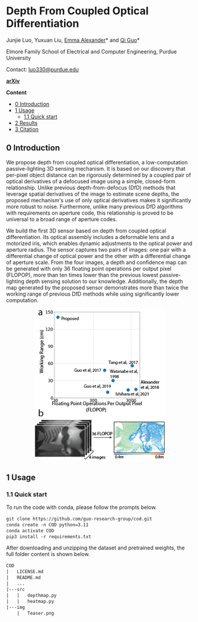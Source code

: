 # Depth From Coupled Optical Differentiation

Junjie Luo, Yuxuan Liu, [Emma Alexander](https://alexander.vision/)* and [Qi Guo](https://qiguo.org)*

Elmore Family School of Electrical and Computer Engineering, Purdue University

Contact: luo330@purdue.edu

<a href="https://arxiv.org/abs/2409.10725" title="arXiv">**arXiv**</a>

**Content**

- [0 Introduction](#0-introduction)
- [1 Usage](#1-usage)
  * [1.1 Quick start](#11-quick-start)
- [2 Results](#2-results)
- [3 Citation](#3-citation)

## 0 Introduction

We propose depth from coupled optical differentiation, a low-computation passive-lighting 3D sensing mechanism. It is based on our discovery that per-pixel object distance can be rigorously determined by a coupled pair of optical derivatives of a defocused image using a simple, closed-form relationship. Unlike previous depth-from-defocus (DfD) methods that leverage spatial derivatives of the image to estimate scene depths, the proposed mechanism's use of only optical derivatives makes it significantly more robust to noise. Furthermore, unlike many previous DfD algorithms with requirements on aperture code, this relationship is proved to be universal to a broad range of aperture codes.

We build the first 3D sensor based on depth from coupled optical differentiation. Its optical assembly includes a deformable lens and a motorized iris, which enables dynamic adjustments to the optical power and aperture radius. The sensor captures two pairs of images: one pair with a differential change of optical power and the other with a differential change of aperture scale. From the four images, a depth and confidence map can be generated with only 36 floating point operations per output pixel (FLOPOP), more than ten times lower than the previous lowest passive-lighting depth sensing solution to our knowledge. Additionally, the depth map generated by the proposed sensor demonstrates more than twice the working range of previous DfD methods while using significantly lower computation.


<p align="center">
  <img src="./img/Teaser.png">
</p>

## 1 Usage

### 1.1 Quick start
To run the code with conda, please follow the prompts below. 

```
git clone https://github.com/guo-research-group/cod.git
conda create -n COD python=3.11
conda activate COD
pip3 install -r requirements.txt
```

After downloading and unzipping the dataset and pretrained weights, the full folder content is shown below.

```
COD
|   LICENSE.md
|   README.md
|   ...
|---src
|   |   depthmap.py
|   |   heatmap.py
|---img
    |   Teaser.png

```